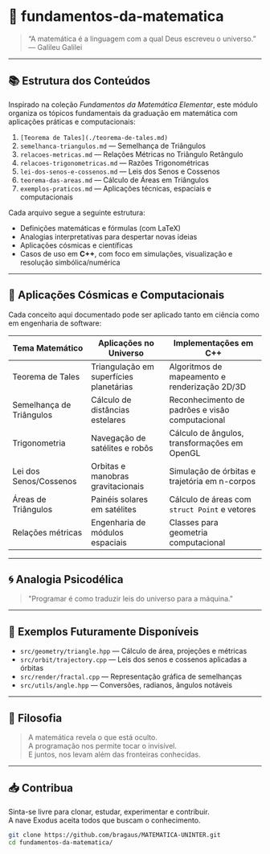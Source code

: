 # 🧠 fundamentos-da-matematica

> “A matemática é a linguagem com a qual Deus escreveu o universo.” — Galileu Galilei

---

## 📚 Estrutura dos Conteúdos

Inspirado na coleção *Fundamentos da Matemática Elementar*, este módulo organiza os tópicos fundamentais da graduação em matemática com aplicações práticas e computacionais:

1. `[Teorema de Tales](./teorema-de-tales.md)`
2. `semelhanca-triangulos.md` — Semelhança de Triângulos
3. `relacoes-metricas.md` — Relações Métricas no Triângulo Retângulo
4. `relacoes-trigonometricas.md` — Razões Trigonométricas
5. `lei-dos-senos-e-cossenos.md` — Leis dos Senos e Cossenos
6. `teorema-das-areas.md` — Cálculo de Áreas em Triângulos
7. `exemplos-praticos.md` — Aplicações técnicas, espaciais e computacionais

Cada arquivo segue a seguinte estrutura:

- Definições matemáticas e fórmulas (com LaTeX)
- Analogias interpretativas para despertar novas ideias
- Aplicações cósmicas e científicas
- Casos de uso em **C++**, com foco em simulações, visualização e resolução simbólica/numérica

---

## 🧬 Aplicações Cósmicas e Computacionais

Cada conceito aqui documentado pode ser aplicado tanto em ciência como em engenharia de software:

| Tema Matemático        | Aplicações no Universo                  | Implementações em C++                           |
|------------------------|------------------------------------------|-------------------------------------------------|
| Teorema de Tales       | Triangulação em superfícies planetárias | Algoritmos de mapeamento e renderização 2D/3D   |
| Semelhança de Triângulos | Cálculo de distâncias estelares        | Reconhecimento de padrões e visão computacional |
| Trigonometria          | Navegação de satélites e robôs          | Cálculo de ângulos, transformações em OpenGL    |
| Lei dos Senos/Cossenos| Orbitas e manobras gravitacionais       | Simulação de órbitas e trajetória em n-corpos   |
| Áreas de Triângulos    | Painéis solares em satélites            | Cálculo de áreas com `struct Point` e vetores   |
| Relações métricas      | Engenharia de módulos espaciais         | Classes para geometria computacional            |

---

## 🌀 Analogia Psicodélica

> "Programar é como traduzir leis do universo para a máquina."

---

## 📂 Exemplos Futuramente Disponíveis

- `src/geometry/triangle.hpp` — Cálculo de área, projeções e métricas
- `src/orbit/trajectory.cpp` — Leis dos senos e cossenos aplicadas a órbitas
- `src/render/fractal.cpp` — Representação gráfica de semelhanças
- `src/utils/angle.hpp` — Conversões, radianos, ângulos notáveis

---

## 🧠 Filosofia

> A matemática revela o que está oculto.  
> A programação nos permite tocar o invisível.  
> E juntos, nos levam além das fronteiras conhecidas.

---

## 📥 Contribua

Sinta-se livre para clonar, estudar, experimentar e contribuir.  
A nave Exodus aceita todos que buscam o conhecimento.

```bash
git clone https://github.com/bragaus/MATEMATICA-UNINTER.git
cd fundamentos-da-matematica/
